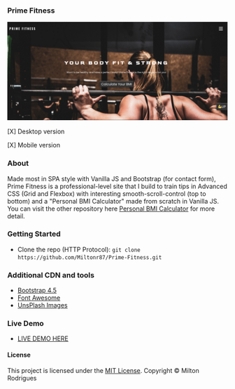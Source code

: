 ### Prime Fitness

![Screen Shot](https://github.com/Miltonr87/Prime-Fitness/blob/main/primefitness.png)

[X] Desktop version

[X] Mobile version

### About

Made most in SPA style with Vanilla JS and Bootstrap (for contact form), Prime Fitness is a professional-level site that I build to train tips in Advanced CSS (Grid and Flexbox) with interesting smooth-scroll-control (top to bottom) and a "Personal BMI Calculator" made from scratch in Vanilla JS. You can visit the other repository here [Personal BMI Calculator](https://github.com/Miltonr87/Personal-BMI-Calculator) for more detail.

### Getting Started

- Clone the repo (HTTP Protocol): ```git clone https://github.com/Miltonr87/Prime-Fitness.git```

### Additional CDN and tools
- [Bootstrap 4.5](https://getbootstrap.com/)
- [Font Awesome](https://fontawesome.com/)
- [UnsPlash Images](https://unsplash.com/)

### Live Demo 

- [LIVE DEMO HERE](https://miltonr87.github.io/Prime-Fitness/)

#### License

This project is licensed under the [MIT License](https://magno.mit-license.org/2018). Copyright © Milton Rodrigues

